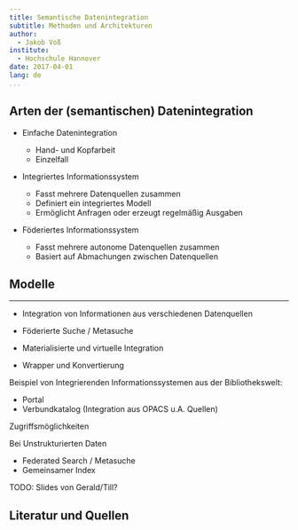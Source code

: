 ```yaml
---
title: Semantische Datenintegration
subtitle: Methoden und Architekturen
author: 
  - Jakob Voß
institute:
  - Hochschule Hannover
date: 2017-04-01
lang: de
...
```


## Arten der (semantischen) Datenintegration 

* Einfache Datenintegration
    * Hand- und Kopfarbeit
    * Einzelfall 

* Integriertes Informationssystem
    * Fasst mehrere Datenquellen zusammen
    * Definiert ein integriertes Modell
    * Ermöglicht Anfragen oder erzeugt regelmäßig Ausgaben

* Föderiertes Informationssystem
    * Fasst mehrere autonome Datenquellen zusammen
    * Basiert auf Abmachungen zwischen Datenquellen 

## Modelle

----

* Integration von Informationen aus verschiedenen Datenquellen

* Föderierte Suche / Metasuche
* Materialisierte und virtuelle Integration
* Wrapper und Konvertierung

Beispiel von Integrierenden Informationssystemen aus der Bibliothekswelt:

* Portal
* Verbundkatalog (Integration aus OPACS u.A. Quellen)

Zugriffsmöglichkeiten

Bei Unstrukturierten Daten

* Federated Search / Metasuche
* Gemeinsamer Index

TODO: Slides von Gerald/Till?

## Literatur und Quellen

